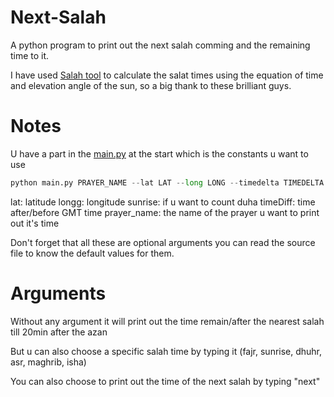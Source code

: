 # Next-Salah
A python program to print out the next salah comming and the remaining time to it.

I have used [Salah tool](https://pypi.org/project/salat/) to calculate the salat times using the equation of time and elevation angle of the sun, so a big thank to these brilliant guys.

# Notes

U have a part in the [main.py](./main.py) at the start which is the constants u want to use

```py
python main.py PRAYER_NAME --lat LAT --long LONG --timedelta TIMEDELTA --sunrise 
```
lat: latitude
longg: longitude
sunrise: if u want to count duha
timeDiff: time after/before GMT time
prayer_name: the name of the prayer u want to print out it's time

Don't forget that all these are optional arguments you can read the source file to know the default values for them.

# Arguments
Without any argument it will print out the time remain/after the nearest salah till 20min after the azan

But u can also choose a specific salah time by typing it (fajr, sunrise, dhuhr, asr, maghrib, isha)

You can also choose to print out the time of the next salah by typing "next"

